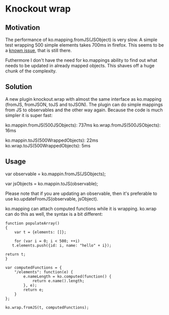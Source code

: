Knockout wrap
=============

Motivation
----------

The performance of ko.mapping.fromJS(JSObject) is very slow. A simple
test wrapping 500 simple elements takes 700ms in firefox. This seems
to be a [known issue](http://daringfireball.net/projects/markdown/),
that is still there.

Futhermore I don't have the need for ko.mappings ability to find out
what needs to be updated in already mapped objects. This shaves off a
huge chunk of the complexity.

Solution
--------

A new plugin knockout.wrap with almost the same interface as
ko.mapping (fromJS, fromJSON, toJS and toJSON). The plugin can do
simple mappings from JS to observables and the other way again.
Because the code is much simpler it is super fast:

ko.mappin.fromJS(500JSObjects): 737ms
ko.wrap.fromJS(500JSObjects): 16ms

ko.mappin.toJS(500WrappedObjects): 22ms
ko.wrap.toJS(500WrappedObjects): 5ms 

Usage
-----

   var observable = ko.mappin.fromJS(JSObjects);

   var jsObjects = ko.mappin.toJS(observable);

Please note that if you are updating an observable, then it's
preferable to use ko.updateFromJS(observable, jsObject).

ko.mapping can attach computed functions while it is wrapping. ko.wrap
can do this as well, the syntax is a bit different:

    function populateArray()
    {
        var t = {elements: []};

        for (var i = 0; i < 500; ++i)
	   t.elements.push({id: i, name: "hello" + i});

	return t;
    }

    var computedFunctions = {
        "/elements": function(e) {
            e.nameLength = ko.computed(function() {
                return e.name().length;
            }, e);
            return e;
        }
    };

    ko.wrap.fromJS(t, computedFunctions);
